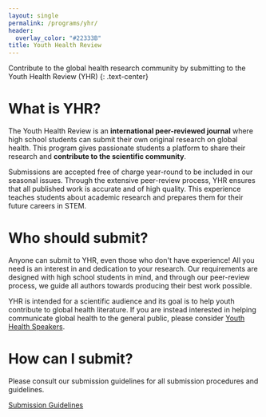 ```yaml
---
layout: single
permalink: /programs/yhr/
header:
  overlay_color: "#22333B"
title: Youth Health Review
---
```


Contribute to the global health research community by submitting to the Youth Health Review (YHR)
{: .text-center}

# What is YHR?

The Youth Health Review is an **international peer-reviewed journal** where high school students can submit their own original research on global health. This program gives passionate students a platform to share their research and **contribute to the scientific community**.

Submissions are accepted free of charge year-round to be included in our seasonal issues. Through the extensive peer-review process, YHR ensures that all published work is accurate and of high quality. This experience teaches students about academic research and prepares them for their future careers in STEM.

# Who should submit?

Anyone can submit to YHR, even those who don't have experience! All you need is an interest in and dedication to your research. Our requirements are designed with high school students in mind, and through our peer-review process, we guide all authors towards producing their best work possible.

YHR is intended for a scientific audience and its goal is to help youth contribute to global health literature. If you are instead interested in helping communicate global health to the general public, please consider [Youth Health Speakers](/programs/yhs/).

# How can I submit?
Please consult our submission guidelines for all submission procedures and guidelines. 

<a href="https://docs.google.com/document/d/1V9tPwvEdDZOVlXSGNfbrQrsZVgqau0xqZNzGNuDVD9k/edit?usp=sharing" target="_blank" class="btn btn--primary">Submission Guidelines</a>